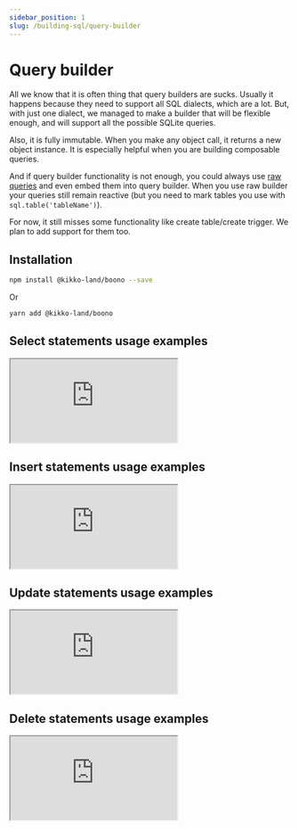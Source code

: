 ```yaml
---
sidebar_position: 1
slug: /building-sql/query-builder
---
```


# Query builder

All we know that it is often thing that query builders are sucks. Usually it happens because they need to support all SQL dialects, which are a lot.
But, with just one dialect, we managed to make a builder that will be flexible enough, and will support all the possible SQLite queries.

Also, it is fully immutable. When you make any object call, it returns a new object instance. It is especially helpful when you are building composable queries.

And if query builder functionality is not enough, you could always use [raw queries](raw) and even embed them into query builder. When you use
raw builder your queries still remain reactive (but you need to mark tables you use with `sql.table('tableName')`).

For now, it still misses some functionality like create table/create trigger. We plan to add support for them too.

## Installation

```bash
npm install @kikko-land/boono --save
```

Or

```bash
yarn add @kikko-land/boono
```

## Select statements usage examples

<iframe
  src="https://codesandbox.io/embed/trong-orm-query-builder-select-examples-xcvzn5?expanddevtools=1&fontsize=14&hidenavigation=1&theme=dark"
  style={{
    width: "100%",
    height: "500px",
    border: 0,
    "border-radius": "4px",
    overflow: "hidden",
  }}
  allow="accelerometer; ambient-light-sensor; camera; encrypted-media; geolocation; gyroscope; hid; microphone; midi; payment; usb; vr; xr-spatial-tracking"
  sandbox="allow-forms allow-modals allow-popups allow-presentation allow-same-origin allow-scripts"
></iframe>

## Insert statements usage examples

<iframe
  src="https://codesandbox.io/embed/trong-orm-query-builder-insert-examples-euh98c?expanddevtools=1&fontsize=14&hidenavigation=1&theme=dark"
  style={{
    width: "100%",
    height: "500px",
    border: 0,
    "border-radius": "4px",
    overflow: "hidden",
  }}
  allow="accelerometer; ambient-light-sensor; camera; encrypted-media; geolocation; gyroscope; hid; microphone; midi; payment; usb; vr; xr-spatial-tracking"
  sandbox="allow-forms allow-modals allow-popups allow-presentation allow-same-origin allow-scripts"
></iframe>

## Update statements usage examples

<iframe
  src="https://codesandbox.io/embed/trong-orm-query-builder-update-examples-rvo6ii?expanddevtools=1&fontsize=14&hidenavigation=1&theme=dark"
  style={{
    width: "100%",
    height: "500px",
    border: 0,
    "border-radius": "4px",
    overflow: "hidden",
  }}
  allow="accelerometer; ambient-light-sensor; camera; encrypted-media; geolocation; gyroscope; hid; microphone; midi; payment; usb; vr; xr-spatial-tracking"
  sandbox="allow-forms allow-modals allow-popups allow-presentation allow-same-origin allow-scripts"
></iframe>

## Delete statements usage examples

<iframe
  src="https://codesandbox.io/embed/trong-orm-query-builder-delete-examples-ezzpz0?expanddevtools=1&fontsize=14&hidenavigation=1&theme=dark"
  style={{
    width: "100%",
    height: "500px",
    border: 0,
    "border-radius": "4px",
    overflow: "hidden",
  }}
  allow="accelerometer; ambient-light-sensor; camera; encrypted-media; geolocation; gyroscope; hid; microphone; midi; payment; usb; vr; xr-spatial-tracking"
  sandbox="allow-forms allow-modals allow-popups allow-presentation allow-same-origin allow-scripts"
></iframe>
